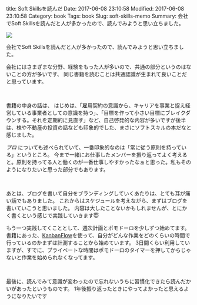 title: Soft Skillsを読んだ
Date: 2017-06-08 23:10:58
Modified: 2017-06-08 23:10:58
Category: book
Tags: book
Slug: soft-skills-memo
Summary: 会社でSoft Skillsを読んだと人が多かったので、読んでみようと思い立ちました。


<a target="_blank"  href="https://www.amazon.co.jp/gp/product/B01GDS0994/ref=as_li_tl?ie=UTF8&camp=247&creative=1211&creativeASIN=B01GDS0994&linkCode=as2&tag=mani3-22&linkId=5b6fa87015a3db749b5512b4e1dcffd7"><img border="0" src="//ws-fe.amazon-adsystem.com/widgets/q?_encoding=UTF8&MarketPlace=JP&ASIN=B01GDS0994&ServiceVersion=20070822&ID=AsinImage&WS=1&Format=_SL250_&tag=mani3-22" ></a><img src="//ir-jp.amazon-adsystem.com/e/ir?t=mani3-22&l=am2&o=9&a=B01GDS0994" width="1" height="1" border="0" alt="book" style="border:none !important; margin:0px !important;" />

会社でSoft Skillsを読んだと人が多かったので、読んでみようと思い立ちました。

会社にはさまざまな分野、経験をもった人が多いので、共通の部分というのはないことの方が多いです、
同じ書籍を読むことは共通認識が生まれて良いことだと思っています。

<br>


書籍の中身の話は、
はじめは、「雇用契約の意識から、キャリアを事業と捉え経営している事業者としての意識を持つ」、「目標を作って小さい目標にブレイクダウンする。それを定期的に見直す」など、自己啓発的な内容が多いですが後半は、株や不動産の投資の話なども印象的でした、まさにソフトスキルの本だなと感じました。


*プロ* についても述べられていて、一番印象的なのは「常に従う原則を持っている」というところ。
今まで一緒にお仕事したメンバーを振り返ってよく考えると。原則を持ってる人と働くのが一番仕事しやすかったなぁと思った。私もそのようになりたいと思った部分でもあります。


<br>

あとは、ブログを書いて自分をブランディングしていくあたりは、とても耳が痛い話でもありました。
これからはスケジュールを考えながら、まずはブログを書いていこうと思いました。
内容は大したことないかもしれませんが、とにかく書くという感じで実践していきます😇


もう一つ実践してくこととして、週次計画とポモドーロを少しずつ始めてます。  
書籍にあった、[KanbanFlow](https://kanbanflow.com)を使って、自分がどんな作業をどのくらいの時間で行っているのかまずは計測することから始めています。
3日間くらい利用していますが、すでに、プライベートな時間はポモドーロのタイマーを押してからじゃないと作業を始められなくなってます。

<br>

最後に、読んでみて意識が変わったので忘れないうちに習慣化できたら読んだかいがあったというものです。
1年後振り返ったときにやってよかったと思えるようになりたいです 
